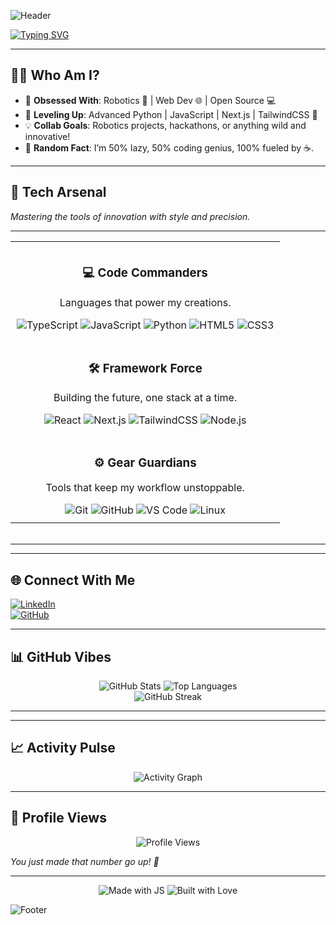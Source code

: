 ![Header](https://capsule-render.vercel.app/api?type=waving&color=gradient&height=200&section=header&text=Daksh%20Saini&fontSize=60&animation=fadeIn)

[![Typing SVG](https://readme-typing-svg.demolab.com?font=JetBrains+Mono&size=20&duration=3500&pause=1000&color=00DDEB&width=450&lines=Robotics+%26+Web+Dev+Wizard;Open+Source+Evangelist;Turning+Coffee+into+Code)](https://git.io/typing-svg)
  
---     
 
## 🧑‍💻 **Who Am I?**  
- 🔭 **Obsessed With**: Robotics 🤖 | Web Dev 🌐 | Open Source 💻         
- 🌱 **Leveling Up**: Advanced Python | JavaScript | Next.js | TailwindCSS 🐍      
- 💡 **Collab Goals**: Robotics projects, hackathons, or anything wild and innovative!     
- 🎯 **Random Fact**: I’m 50% lazy, 50% coding genius, 100% fueled by ☕.     
 
---

## 🚀 **Tech Arsenal**  
*Mastering the tools of innovation with style and precision.*  

---

<div align="center">
  <table width="100%" style="border-collapse: collapse; border: none;">
    <tr>
      <td align="center" style="border: none; padding: 10px;">
        <h3>💻 Code Commanders</h3>
        <p>Languages that power my creations.</p>
        <div>
          <img src="https://img.shields.io/badge/TypeScript-3178C6?style=flat-square&logo=typescript&logoColor=white&labelColor=2D2D2D" alt="TypeScript"/>
          <img src="https://img.shields.io/badge/JavaScript-F7DF1E?style=flat-square&logo=javascript&logoColor=black&labelColor=2D2D2D" alt="JavaScript"/>
          <img src="https://img.shields.io/badge/Python-3776AB?style=flat-square&logo=python&logoColor=white&labelColor=2D2D2D" alt="Python"/>
          <img src="https://img.shields.io/badge/HTML5-E34F26?style=flat-square&logo=html5&logoColor=white&labelColor=2D2D2D" alt="HTML5" />
          <img src="https://img.shields.io/badge/CSS3-1572B6?style=flat-square&logo=css3&logoColor=white&labelColor=2D2D2D" alt="CSS3"/>
        </div>
      </td>
    </tr>
    <tr>
      <td align="center" style="border: none; padding: 10px;">
        <h3>🛠️ Framework Force</h3>
        <p>Building the future, one stack at a time.</p>
        <div>
          <img src="https://img.shields.io/badge/React-61DAFB?style=flat-square&logo=react&logoColor=black&labelColor=2D2D2D" alt="React"/>
          <img src="https://img.shields.io/badge/Next.js-000000?style=flat-square&logo=next.js&logoColor=white&labelColor=2D2D2D" alt="Next.js"/>
          <img src="https://img.shields.io/badge/TailwindCSS-06B6D4?style=flat-square&logo=tailwind-css&logoColor=white&labelColor=2D2D2D" alt="TailwindCSS"/>
          <img src="https://img.shields.io/badge/Node.js-339933?style=flat-square&logo=node.js&logoColor=white&labelColor=2D2D2D" alt="Node.js"/>
        </div>
      </td>
    </tr>
    <tr>
      <td align="center" style="border: none; padding: 10px;">
        <h3>⚙️ Gear Guardians</h3>
        <p>Tools that keep my workflow unstoppable.</p>
        <div>
          <img src="https://img.shields.io/badge/Git-F05032?style=flat-square&logo=git&logoColor=white&labelColor=2D2D2D" alt="Git"/>
          <img src="https://img.shields.io/badge/GitHub-181717?style=flat-square&logo=github&logoColor=white&labelColor=2D2D2D" alt="GitHub"/>
          <img src="https://img.shields.io/badge/VS%20Code-007ACC?style=flat-square&logo=visual-studio-code&logoColor=white&labelColor=2D2D2D" alt="VS Code"/>
          <img src="https://img.shields.io/badge/Linux-FCC624?style=flat-square&logo=linux&logoColor=black&labelColor=2D2D2D" alt="Linux"/>
        </div>
      </td>
    </tr>
  </table>
</div>

<!-- Subtle Divider -->
<div align="center">
  <img src="https://user-images.githubusercontent.com/73097560/115834477-dbab4500-a447-11eb-908a-139a6edaec5c.gif" width="100%" height="3"/>
</div> 



--- 

---

## 🌐 **Connect With Me**  
[<img src="https://img.shields.io/badge/LinkedIn-0A66C2?style=for-the-badge&logo=linkedin&logoColor=white" alt="LinkedIn"/>](https://www.linkedin.com/in/daksh-saini-70a68830a/)  
[<img src="https://img.shields.io/badge/GitHub-181717?style=for-the-badge&logo=github&logoColor=white" alt="GitHub"/>](https://github.com/mrgear111)  

---

## 📊 **GitHub Vibes**  
<div align="center">
  <img src="https://github-readme-stats.vercel.app/api?username=mrgear111&show_icons=true&theme=dracula&hide_border=true" alt="GitHub Stats"/>
  <img src="https://github-readme-stats.vercel.app/api/top-langs/?username=mrgear111&layout=compact&theme=dracula&hide_border=true" alt="Top Languages"/>
</div>

<div align="center">
  <img src="https://github-readme-streak-stats.herokuapp.com/?user=mrgear111&theme=dracula&hide_border=true" alt="GitHub Streak"/>
</div>

---



---

## 📈 **Activity Pulse**  
<div align="center">
  <img src="https://github-readme-activity-graph.vercel.app/graph?username=mrgear111&theme=dracula&hide_border=true" alt="Activity Graph"/>
</div>
 
---

## 👀 **Profile Views**  
<div align="center">
  <img src="https://komarev.com/ghpvc/?username=mrgear111&color=00DDEB&style=flat-square" alt="Profile Views"/>
</div>

*You just made that number go up! 🚀*

---

<div align="center">
  <img src="https://forthebadge.com/images/badges/made-with-javascript.svg" alt="Made with JS"/>
  <img src="https://forthebadge.com/images/badges/built-with-love.svg" alt="Built with Love"/>
</div>

![Footer](https://capsule-render.vercel.app/api?type=waving&color=gradient&height=100&section=footer)
